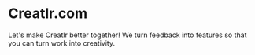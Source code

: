 # Creatlr.com
Let's make Creatlr better together! We turn feedback into features so that you can turn work into creativity.
